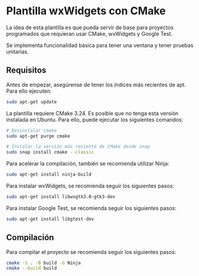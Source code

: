 # Plantilla wxWidgets con CMake

La idea de esta plantilla es que pueda servir de base para proyectos
programados que requieran usar CMake, wxWidgets y Google Test.

Se implementa funcionalidad básica para tener una ventana y tener pruebas
unitarias.

## Requisitos

Antes de empezar, asegúrense de tener los índices más recientes de apt. Para ello ejecuten:

```bash
sudo apt-get update
```

La plantilla requiere CMake 3.24. Es posible que no tenga esta versión instalada en Ubuntu. Para ello, puede ejecutar los siguientes comandos:

```bash
# Desinstalar cmake
sudo apt-get purge cmake

# Instalar la versión más reciente de CMake desde snap
sudo snap install cmake --classic
```

Para acelerar la compilación, también se recomienda utilizar Ninja:

```bash
sudo apt-get install ninja-build
```

Para instalar wxWidgets, se recomienda seguir los siguientes pasos:

```bash
sudo apt-get install libwxgtk3.0-gtk3-dev
```

Para instalar Google Test, se recomienda seguir los siguientes pasos:

```bash
sudo apt-get install libgtest-dev
```

## Compilación

Para compilar el proyecto se recomienda seguir los siguientes pasos:

```bash
cmake -S . -B build -G Ninja
cmake --build build
```